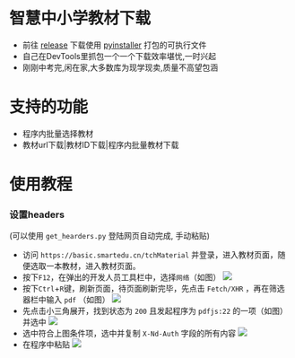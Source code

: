 # 智慧中小学教材下载

* 前往 [release](https://github.com/yaoshunhuai/SmartEdu-downloader/releases/) 下载使用 [pyinstaller](https://github.com/pyinstaller/pyinstaller) 打包的可执行文件
* 自己在DevTools里抓包一个一个下载效率堪忧,一时兴起
* 刚刚中考完,闲在家,大多数库为现学现卖,质量不高望包涵

# 支持的功能

* 程序内批量选择教材
* 教材url下载|教材ID下载|程序内批量教材下载

# 使用教程

### 设置headers

(可以使用 `get_hearders.py` 登陆网页自动完成, 手动粘贴)

* 访问 `https://basic.smartedu.cn/tchMaterial` 并登录，进入教材页面，随便选取一本教材，进入教材页面。
* 按下`F12`，在弹出的开发人员工具栏中，选择`网络`（如图）
  ![](https://github.com/yaoshunhuai/SmartEdu-downloader/blob/main/pictures/a.png?raw=true)
* 按下`Ctrl`+`R`键，刷新页面，待页面刷新完毕，先点击 `Fetch/XHR` ，再在筛选器栏中输入 `pdf` （如图）
  ![](https://github.com/yaoshunhuai/SmartEdu-downloader/blob/main/pictures/b.png?raw=true)
* 先点击小三角展开，找到状态为 `200` 且发起程序为 `pdfjs:22` 的一项（如图）并选中
  ![](https://github.com/yaoshunhuai/SmartEdu-downloader/blob/main/pictures/c.png?raw=true)
* 选中符合上图条件项，选中并复制 `X-Nd-Auth` 字段的所有内容
  ![](https://github.com/yaoshunhuai/SmartEdu-downloader/blob/main/pictures/d.png?raw=true)
* 在程序中粘贴
  ![](https://github.com/yaoshunhuai/SmartEdu-downloader/blob/main/pictures/e.png?raw=true)
